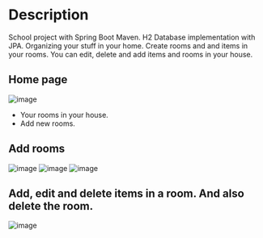 # Description
School project with Spring Boot Maven. H2 Database implementation with JPA. 
Organizing your stuff in your home. Create rooms and and items in your rooms. You can edit, delete and add items and rooms in your house.

## Home page
![image](https://user-images.githubusercontent.com/56631651/213812957-a6d997da-86d5-4d21-a4e8-1193d0f9f535.png)
- Your rooms in your house.
- Add new rooms.

## Add rooms
![image](https://user-images.githubusercontent.com/56631651/213813191-0ac8d43b-f4d0-4918-9983-b0a758d1e6b3.png)
![image](https://user-images.githubusercontent.com/56631651/213813235-a3525ca6-83cc-4ad5-b180-37830258f699.png)
![image](https://user-images.githubusercontent.com/56631651/213813262-4a2e983a-f0ae-4992-8280-f631ae285f6b.png)



## Add, edit and delete items in a room. And also delete the room.
![image](https://user-images.githubusercontent.com/56631651/213813317-bcc0d671-095a-488b-858a-cc81cd0ec556.png)
